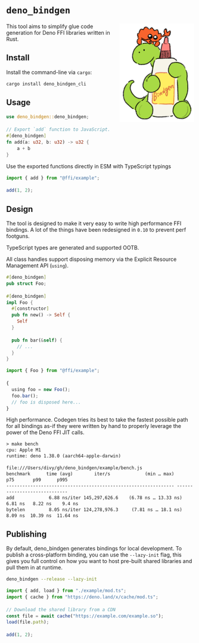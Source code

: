 # `deno_bindgen`

<img align="right" src="./assets/illustration.png" width=200>

This tool aims to simplify glue code generation for Deno FFI libraries written
in Rust.

## Install

Install the command-line via `cargo`:

```bash
cargo install deno_bindgen_cli
```

## Usage

```rust
use deno_bindgen::deno_bindgen;

// Export `add` function to JavaScript.
#[deno_bindgen]
fn add(a: u32, b: u32) -> u32 {
    a + b
}
```

Use the exported functions directly in ESM with TypeScript typings

```typescript
import { add } from "@ffi/example";

add(1, 2);
```

## Design

The tool is designed to make it very easy to write high performance FFI
bindings. A lot of the things have been redesigned in `0.10` to prevent perf
footguns.

TypeScript types are generated and supported OOTB.

All class handles support disposing memory via the Explicit Resource Management
API (`using`).

```rust
#[deno_bindgen]
pub struct Foo;

#[deno_bindgen]
impl Foo {
  #[constructor]
  pub fn new() -> Self {
    Self
  }

  pub fn bar(&self) {
    // ...
  }
}
```

```js
import { Foo } from "@ffi/example";

{
  using foo = new Foo();
  foo.bar();
  // foo is disposed here...
}
```

High performance. Codegen tries its best to take the fastest possible path for
all bindings as-if they were written by hand to properly leverage the power of
the Deno FFI JIT calls.

```
> make bench
cpu: Apple M1
runtime: deno 1.38.0 (aarch64-apple-darwin)

file:///Users/divy/gh/deno_bindgen/example/bench.js
benchmark      time (avg)        iter/s             (min … max)       p75       p99      p995
--------------------------------------------------------------- -----------------------------
add             6.88 ns/iter 145,297,626.6    (6.78 ns … 13.33 ns)   6.81 ns   8.22 ns    9.4 ns
bytelen         8.05 ns/iter 124,278,976.3     (7.81 ns … 18.1 ns)   8.09 ns  10.39 ns  11.64 ns
```

## Publishing

By default, deno_bindgen generates bindings for local development. To publish a
cross-platform binding, you can use the `--lazy-init` flag, this gives you full
control on how you want to host pre-built shared libraries and pull them in at
runtime.

```bash
deno_bindgen --release --lazy-init
```

```typescript
import { add, load } from "./example/mod.ts";
import { cache } from "https://deno.land/x/cache/mod.ts";

// Download the shared library from a CDN
const file = await cache("https://example.com/example.so");
load(file.path);

add(1, 2);
```

